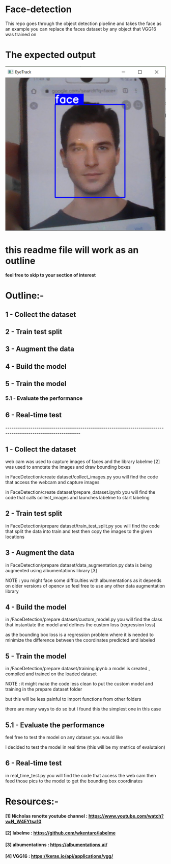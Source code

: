 # Face-detection
This repo goes through the object detection pipeline and takes the face as an example
you can replace the faces dataset by any object that VGG16 was trained on

# The expected output
<img src="/face.png" alt="face" title="test image">


# this readme file will work as an outline
#### feel free to skip to your section of interest


# Outline:-
## 1 - Collect the dataset
## 2 - Train test split
## 3 - Augment the data
## 4 - Build the model
## 5 - Train the model
### 5.1 - Evaluate the performance
## 6 - Real-time test

#### ----------------------------------------------------------------------------------------------------------------

## 1 - Collect the dataset

web cam was used to capture images of faces and the library labelme [2] was used to annotate the images and draw bounding boxes

in FaceDetection/create dataset/collect_images.py you will find the code that access the webcam and capture images

in FaceDetection/create dataset/prepare_dataset.ipynb you will find the code that calls collect_images and launches labelme to start labeling

## 2 - Train test split

in FaceDetection/prepare dataset/train_test_split.py you will find the code that split the data into train and test 
then copy the images to the given locations

## 3 - Augment the data

in FaceDetection/prepare dataset/data_augmentation.py data is being augmented using albumentations library [3]

NOTE : you might face some difficulties with albumentations as it depends on older versions of opencv so feel free to use any other data augmentation library


## 4 - Build the model

in /FaceDetection/prepare dataset/custom_model.py you will find the class that instantiate the model and defines the custom loss (regression loss)

as the bounding box loss is a regression problem where it is needed to minimize the difference between the coordinates predicted and labeled

## 5 -  Train the model

in /FaceDetection/prepare dataset/training.ipynb a model is created , compiled and trained on the loaded dataset

NOTE : it might make the code less clean to put the custom model and training in the prepare dataset folder

but this will be less painful to import functions from other folders

there are many ways to do so but I found this the simplest one in this case


## 5.1 - Evaluate the performance
feel free to test the model on any dataset you would like

I decided to test the model in real time (this will be my metrics of evalutaion)

## 6 - Real-time test
in real_time_test.py you will find the code that access the web cam then feed those pics to the model to get the bounding box coordinates



# Resources:-
#### [1] Nicholas renotte youtube channel : https://www.youtube.com/watch?v=N_W4EYtsa10
#### [2] labelme :  https://github.com/wkentaro/labelme
#### [3] albumentations : https://albumentations.ai/
#### [4] VGG16 : https://keras.io/api/applications/vgg/
